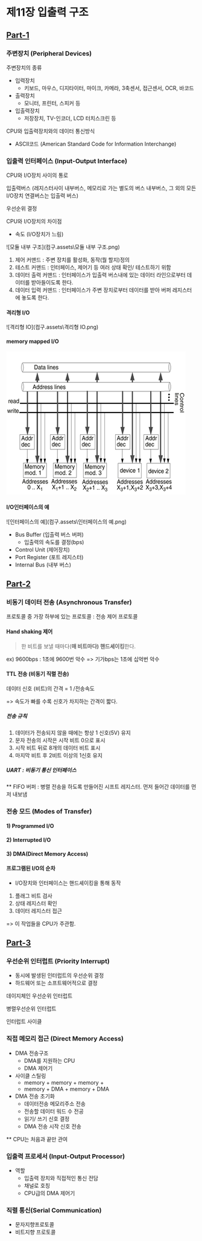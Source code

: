 # 제11장 입출력 구조

## [Part-1](https://www.youtube.com/watch?v=jbx2HolVQqk&list=PLc8fQ-m7b1hCHTT7VH2oo0Ng7Et096dYc&index=27)

### 주변장치 (Peripheral Devices)

주변장치의 종류

- 입력장치
  - 키보드, 마우스, 디지타이터, 마이크, 카메라, 3축센서, 접근센서, OCR, 바코드
- 출력장치
  - 모니터, 프린터, 스피커 등
- 입출력장치
  - 저장장치, TV-인코더, LCD 터치스크린 등



CPU와 입출력장치와의 데이터 통신방식

- ASCII코드 (American Standard Code for Information Interchange)

  

### 입출력 인터페이스 (Input-Output Interface)

CPU와 I/O장치 사이의 통로

입출력버스 (레지스터사이 내부버스, 메모리로 가는 별도의 버스 내부버스, 그 외의 모든 I/O장치 연결버스는 입출력 버스)



우선순위 결정



CPU와 I/O장치의 차이점

- 속도 (I/O장치가 느림) 



![모듈 내부 구조](컴구.assets\모듈 내부 구조.png)



1. 제어 커맨드 : 주변 장치를 활성화, 동작(뭘 할지)정의
2. 테스트 커맨드 : 인터페이스, 제어기 등 여러 상태 확인/ 테스트하기 위함
3. 데이터 출력 커맨드 : 인터페이스가 입출력 버스내에 있는 데이터 라인으로부터 데이터를 받아들이도록 한다.
4. 데이터 입력 커맨드 : 인터페이스가 주변 장치로부터 데이터를 받아 버퍼 레지스터에 놓도록 한다.



#### 격리형 I/O

![격리형 IO](컴구.assets\격리형 IO.png)



#### memory mapped I/O

![memory_mapped_IO](컴구.assets\memory_mapped_IO.png)


#### I/O인터페이스의 예

![인터페이스의 예](컴구.assets\인터페이스의 예.png)

- Bus Buffer (입출력 버스 버퍼)
  - 입출력의 속도를 결정(bps)
- Control Unit (제어장치)
- Port Register (포트 레지스터)
- Internal Bus (내부 버스)



## [Part-2](https://www.youtube.com/watch?v=9faaqyzw28I&list=PLc8fQ-m7b1hCHTT7VH2oo0Ng7Et096dYc&index=28)

### 비동기 데이터 전송 (Asynchronous Transfer)

프로토콜 중 가장 하부에 있는 프로토콜 : 전송 제어 프로토콜



#### Hand shaking 제어

> 한 비트를 보낼 때마다(**매 비트마다) 핸드셰이킹**한다.

ex) 9600bps : 1초에 9600번 악수 => 기가bps는 1초에 십억번 악수



#### TTL 전송 (비동기 직렬 전송)

데이터 신호 (비트)의 간격 = 1 /전송속도

=> 속도가 빠를 수록 신호가 차지하는 간격이 짧다. 



##### 전송 규칙

1. 데이터가 전송되지 않을 때에는 항상 1 신호(5V) 유지
2. 문자 전송의 시작은 시작 비트 0으로 표시
3. 시작 비트 뒤로 8개의 데이터 비트 표시
4. 마지막 비트 후 2비트 이상의 1신호 유지



##### UART : 비동기 통신 인터페이스

** FIFO 버퍼 : 병렬 전송을 하도록 만들어진 시프트 레지스터. 먼저 들어간 데이터를 먼저 내보냄



### 전송 모드 (Modes of Transfer)

#### 1) Programmed I/O

#### 2) Interrupted I/O

#### 3) DMA(Direct Memory Access)



#### 프로그램된 I/O의 순차

- I/O장치와 인터페이스는 핸드셰이킹을 통해 동작

1. 플래그 비트 검사
2. 상태 레지스터 확인
3. 데이터 레지스터 접근

=> 이 작업들을 CPU가 주관함.



## [Part-3](https://www.youtube.com/watch?v=ufXNH7RsAro&list=PLc8fQ-m7b1hCHTT7VH2oo0Ng7Et096dYc&index=29)

### 우선순위 인터럽트 (Priority Interrupt)

- 동시에 발생된 인터럽트의 우선순위 결정
- 하드웨어 또는 소프트웨어적으로 결정



데이지체인 우선순위 인터럽트

병렬우선순위 인터럽트

인터럽트 사이클



### 직접 메모리 접근 (Direct Memory Access)

- DMA 전송구조
  - DMA를 지원하는 CPU
  - DMA 제어기
- 사이클 스틸링
  - memory + memory + memory +
  - memory + DMA + memory + DMA
- DMA 전송 초기화 
  - 데이터전송 메모리주소 전송
  - 전송할 데이터 워드 수 전공
  - 읽기/ 쓰기 신호 결정
  - DMA 전송 시작 신호 전송



** CPU는 처음과 끝만 관여



### 입출력 프로세서 (Input-Output Processor)

- 역할
  - 입출력 장치와 직접적인 통신 전담
  - 채널로 호칭
  - CPU급의 DMA 제어기



### 직렬 통신(Serial Communication)

- 문자지향프로토콜
- 비트지향 프로토콜